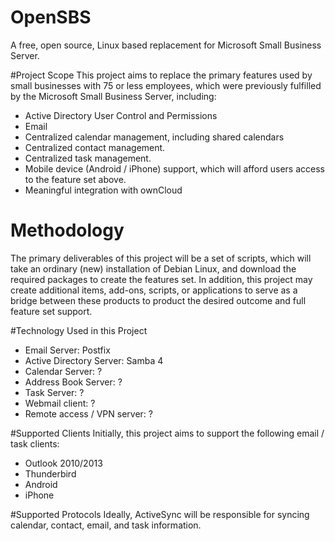 # OpenSBS
A free, open source, Linux based replacement for Microsoft Small Business Server.

#Project Scope
This project aims to replace the primary features used by small businesses with 75 or less employees, which were previously fulfilled by the Microsoft Small Business Server, including:
* Active Directory User Control and Permissions
* Email
* Centralized calendar management, including shared calendars
* Centralized contact management.
* Centralized task management.
* Mobile device (Android / iPhone) support, which will afford users access to the feature set above.
* Meaningful integration with ownCloud
 
# Methodology
The primary deliverables of this project will be a set of scripts, which will take an ordinary (new) installation of Debian Linux, and download the required packages to create the features set. In addition, this project may create additional items, add-ons, scripts, or applications to serve as a bridge between these products to product the desired outcome and full feature set support.

#Technology Used in this Project
* Email Server: Postfix
* Active Directory Server: Samba 4
* Calendar Server: ?
* Address Book Server: ?
* Task Server: ?
* Webmail client: ?
* Remote access / VPN server: ?

#Supported Clients
Initially, this project aims to support the following email / task clients:
* Outlook 2010/2013
* Thunderbird
* Android
* iPhone

#Supported Protocols
Ideally, ActiveSync will be responsible for syncing calendar, contact, email, and task information.
